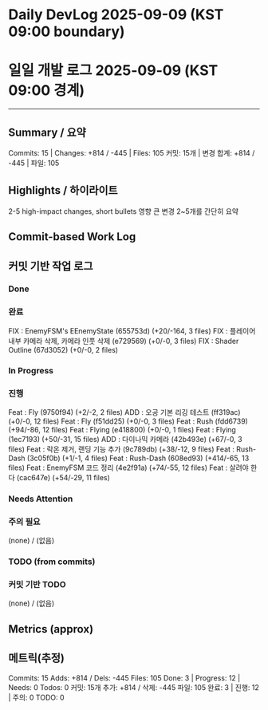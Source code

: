 ﻿# Daily DevLog 2025-09-09 (KST 09:00 boundary)
# 일일 개발 로그 2025-09-09 (KST 09:00 경계)

---

## Summary / 요약
Commits: 15 | Changes: +814 / -445 | Files: 105
커밋: 15개 | 변경 합계: +814 / -445 | 파일: 105

## Highlights / 하이라이트
2-5 high-impact changes, short bullets
영향 큰 변경 2~5개를 간단히 요약

## Commit-based Work Log
## 커밋 기반 작업 로그

### Done
### 완료
FIX : EnemyFSM's EEnemyState (655753d) (+20/-164, 3 files)
FIX : 플레이어 내부 카메라 삭제, 카메라 인풋 삭제 (e729569) (+0/-0, 3 files)
FIX : Shader Outline (67d3052) (+0/-0, 2 files)

### In Progress
### 진행
Feat : Fly (9750f94) (+2/-2, 2 files)
ADD : 오공 기본 리깅 테스트 (ff319ac) (+0/-0, 12 files)
Feat : Fly (f51dd25) (+0/-0, 3 files)
Feat : Rush (fdd6739) (+94/-86, 12 files)
Feat : Flying (e418800) (+0/-0, 1 files)
Feat : Flying (1ec7193) (+50/-31, 15 files)
ADD : 다이나믹 카메라 (42b493e) (+67/-0, 3 files)
Feat : 락온 제거, 랜딩 기능 추가 (9c789db) (+38/-12, 9 files)
Feat : Rush-Dash (3c05f0b) (+1/-1, 4 files)
Feat : Rush-Dash (608ed93) (+414/-65, 13 files)
Feat : EnemyFSM 코드 정리 (4e2f91a) (+74/-55, 12 files)
Feat : 살려야 한다 (cac647e) (+54/-29, 11 files)

### Needs Attention
### 주의 필요
(none) / (없음)

### TODO (from commits)
### 커밋 기반 TODO
(none) / (없음)

## Metrics (approx)
## 메트릭(추정)
Commits: 15
Adds: +814 / Dels: -445
Files: 105
Done: 3 | Progress: 12 | Needs: 0
Todos: 0
커밋: 15개
추가: +814 / 삭제: -445
파일: 105
완료: 3 | 진행: 12 | 주의: 0
TODO: 0

